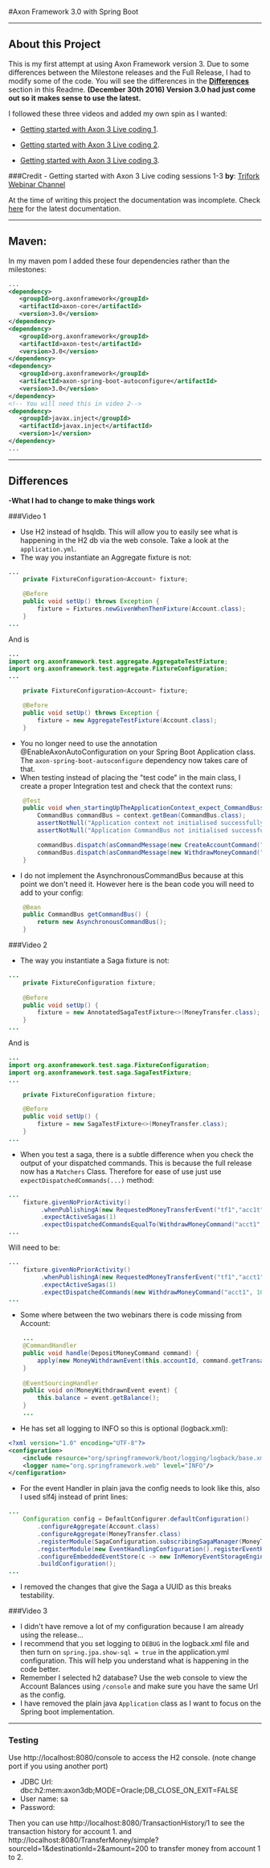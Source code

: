#Axon Framework 3.0 with Spring Boot
___
## About this Project

This is my first attempt at using Axon Framework version 3. Due to some differences between the Milestone releases and the Full Release, I had to modify some of the code. You will see the differences in the **[Differences](#differences)** section in this Readme.
**(December 30th 2016) Version 3.0 had just come out so it makes sense to use the latest.**

I followed these three videos and added my own spin as I wanted:

 - [Getting started with Axon 3 Live coding 1](https://www.youtube.com/watch?v=s2zH7BsqtAk).
 
 - [Getting started with Axon 3 Live coding 2](https://www.youtube.com/watch?v=Fj365BufWNU).
 
 - [Getting started with Axon 3 Live coding 3](https://www.youtube.com/watch?v=qqk2Df_0Pm8).

###Credit - Getting started with Axon 3 Live coding sessions 1-3
**by**: [Trifork Webinar Channel](https://www.youtube.com/channel/UCz9eNSe8kY7z8DEyvv-slZg)

 
 At the time of writing this project the documentation was incomplete. Check [here](https://docs.axonframework.org/v/3.0/) for the latest documentation. 
 
___
 
## Maven:
 
 In my maven pom I added these four dependencies rather than the milestones:
 
 ```XML
 ...
<dependency>
	<groupId>org.axonframework</groupId>
	<artifactId>axon-core</artifactId>
	<version>3.0</version>
</dependency>
<dependency>
	<groupId>org.axonframework</groupId>
	<artifactId>axon-test</artifactId>
	<version>3.0</version>
</dependency>
<dependency>
	<groupId>org.axonframework</groupId>
	<artifactId>axon-spring-boot-autoconfigure</artifactId>
	<version>3.0</version>
</dependency>
<!-- You will need this in video 2-->
<dependency>
	<groupId>javax.inject</groupId>
	<artifactId>javax.inject</artifactId>
	<version>1</version>
</dependency>
...
 ```


___

## Differences
**-What I had to change to make things work**

###Video 1
- Use H2 instead of hsqldb. This will allow you to easily see what is happening in the H2 db via the web console. Take a look at the `application.yml`.
- The way you instantiate an Aggregate fixture is not:
``` Java
...
    private FixtureConfiguration<Account> fixture;

    @Before
    public void setUp() throws Exception {
        fixture = Fixtures.newGivenWhenThenFixture(Account.class);
    }
...
```
And is
``` Java
...
import org.axonframework.test.aggregate.AggregateTestFixture;
import org.axonframework.test.aggregate.FixtureConfiguration;
...

    private FixtureConfiguration<Account> fixture;

    @Before
    public void setUp() throws Exception {
        fixture = new AggregateTestFixture(Account.class);
    }
```
- You no longer need to use the annotation @EnableAxonAutoConfiguration on your Spring Boot Application class. The  `axon-spring-boot-autoconfigure` dependency now takes care of that.
- When testing instead of placing the "test code" in the main class, I  create a proper Integration test and check that the context runs:
```Java
    @Test
    public void when_startingUpTheApplicationContext_expect_CommandBussuccessful() throws SQLException {
        CommandBus commandBus = context.getBean(CommandBus.class);
        assertNotNull("Application context not initialised successfully", context);
        assertNotNull("Application CommandBus not initialised successfully", commandBus);

        commandBus.dispatch(asCommandMessage(new CreateAccountCommand("54321", 500)));
        commandBus.dispatch(asCommandMessage(new WithdrawMoneyCommand("54321", 250)));
    }
```
- I do not implement the AsynchronousCommandBus because at this point we don't need it. However here is the bean code you will need to add to your config:
```Java
    @Bean
    public CommandBus getCommandBus() {
        return new AsynchronousCommandBus();
    }
```

###Video 2

- The way you instantiate a Saga fixture is not:
``` Java
...
    private FixtureConfiguration fixture;
    
    @Before
    public void setUp() {
        fixture = new AnnotatedSagaTestFixture<>(MoneyTransfer.class);
    }
...
```
And is
``` Java
...
import org.axonframework.test.saga.FixtureConfiguration;
import org.axonframework.test.saga.SagaTestFixture;
...

    private FixtureConfiguration fixture;

    @Before
    public void setUp() {
        fixture = new SagaTestFixture<>(MoneyTransfer.class);
    }
...
```
- When you test a saga, there is a subtle difference when you check the output of your dispatched commands. This is because the full release now has a `Matchers` Class. Therefore for ease of use just use `expectDispatchedCommands(...)` method:
``` Java
...
    fixture.givenNoPriorActivity()
         .whenPublishingA(new RequestedMoneyTransferEvent("tf1","acc1t","acct2",100))
         .expectActiveSagas(1)
         .expectDispatchedCommandsEqualTo(WithdrawMoneyCommand("acct1",100));
...
```
Will need to be:
``` Java
...
    fixture.givenNoPriorActivity()
         .whenPublishingA(new RequestedMoneyTransferEvent("tf1","acct1","acct2",100))
         .expectActiveSagas(1)
         .expectDispatchedCommands(new WithdrawMoneyCommand("acct1", 100));
...
```
- Some where between the two webinars there is code missing from Account:
``` Java
    ...
    @CommandHandler
    public void handle(DepositMoneyCommand command) {
        apply(new MoneyWithdrawnEvent(this.accountId, command.getTransactionId(), command.getAmount(), balance + command.getAmount()));
    }
    
    @EventSourcingHandler
    public void on(MoneyWithdrawnEvent event) {
        this.balance = event.getBalance();
    }
    ...
```
- He has set all logging to INFO so this is optional (logback.xml):
``` XML
<?xml version="1.0" encoding="UTF-8"?>
<configuration>
    <include resource="org/springframework/boot/logging/logback/base.xml"/>
    <logger name="org.springframework.web" level="INFO"/>
</configuration>
```     
- For the event Handler in plain java the config needs to look like this, also I used slf4j instead of print lines:
``` Java
...
    Configuration config = DefaultConfigurer.defaultConfiguration()
        .configureAggregate(Account.class)
        .configureAggregate(MoneyTransfer.class)
        .registerModule(SagaConfiguration.subscribingSagaManager(MoneyTransferSaga.class))
        .registerModule(new EventHandlingConfiguration().registerEventHandler(configuration -> new LoggingEventHandler()))
        .configureEmbeddedEventStore(c -> new InMemoryEventStorageEngine())
        .buildConfiguration();
...
```
- I removed the changes that give the Saga a UUID as this breaks testability.

###Video 3

- I didn't have remove a lot of my configuration because I am already using the release...
- I recommend that you set logging to `DEBUG` in the logback.xml file and then turn on `spring.jpa.show-sql = true` in the application.yml configuration. This will help you understand what is happening in the code better.
- Remember I selected h2 database? Use the web console to view the Account Balances using `/console` and make sure you have the same Url as the config.
- I have removed the plain java `Application` class as I want to focus on the Spring boot implementation.

___
### Testing

Use http://localhost:8080/console to access the H2 console. (note change port if you using another port)
 - JDBC Url: dbc:h2:mem:axon3db;MODE=Oracle;DB_CLOSE_ON_EXIT=FALSE
 - User name: sa
 - Password: 
 
Then you can use http://localhost:8080/TransactionHistory/1 to see the transaction history for account 1.
and http://localhost:8080/TransferMoney/simple?sourceId=1&destinationId=2&amount=200 to transfer money from account 1 to 2.

 